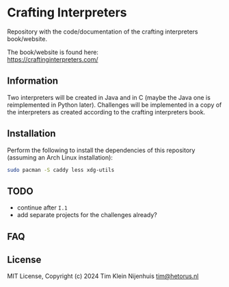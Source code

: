 # Crafting Interpreters

Repository with the code/documentation of the crafting interpreters book/website.

The book/website is found here:  
https://craftinginterpreters.com/

## Information

Two interpreters will be created in Java and in C (maybe the Java one is reimplemented in Python later).
Challenges will be implemented in a copy of the interpreters as created according to the crafting interpreters book.

## Installation

Perform the following to install the dependencies of this repository (assuming an Arch Linux installation):

```bash
sudo pacman -S caddy less xdg-utils
```

## TODO

- continue after `I.1`
- add separate projects for the challenges already?

## FAQ

## License

MIT License, Copyright (c) 2024 Tim Klein Nijenhuis <tim@hetorus.nl>
